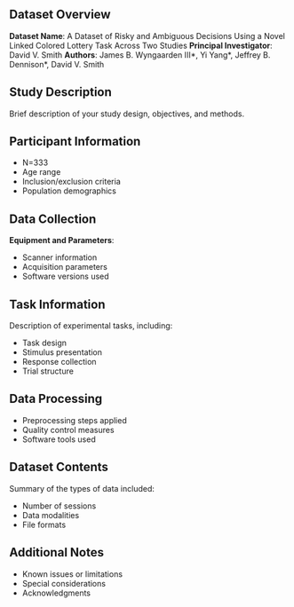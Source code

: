 ## Dataset Overview
**Dataset Name**: A Dataset of Risky and Ambiguous Decisions Using a Novel Linked Colored Lottery Task Across Two Studies 
**Principal Investigator**: David V. Smith
**Authors**: James B. Wyngaarden III*, Yi Yang*, Jeffrey B. Dennison*, David V. Smith

## Study Description
Brief description of your study design, objectives, and methods.

## Participant Information
* N=333
* Age range
* Inclusion/exclusion criteria
* Population demographics

## Data Collection
**Equipment and Parameters**:
* Scanner information
* Acquisition parameters
* Software versions used

## Task Information
Description of experimental tasks, including:
* Task design
* Stimulus presentation
* Response collection
* Trial structure

## Data Processing
* Preprocessing steps applied
* Quality control measures
* Software tools used

## Dataset Contents
Summary of the types of data included:
* Number of sessions
* Data modalities
* File formats

## Additional Notes
* Known issues or limitations
* Special considerations
* Acknowledgments
